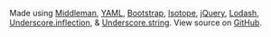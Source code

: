 Made using [Middleman](https://middlemanapp.com/), [YAML](http://www.yaml.org/), [Bootstrap](http://getbootstrap.com/), [Isotope](http://isotope.metafizzy.co/), [jQuery](http://jquery.com/), [Lodash](https://lodash.com/), [Underscore.inflection](https://github.com/jeremyruppel/underscore.inflection), & [Underscore.string](http://epeli.github.io/underscore.string/). View source on [GitHub](https://github.com/oncomouse/web-resources).